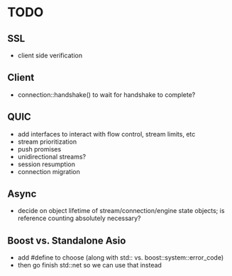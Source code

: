 # TODO

## SSL

* client side verification

## Client

* connection::handshake() to wait for handshake to complete?

## QUIC

* add interfaces to interact with flow control, stream limits, etc
* stream prioritization
* push promises
* unidirectional streams?
* session resumption
* connection migration

## Async

* decide on object lifetime of stream/connection/engine state objects; is reference counting absolutely necessary?

## Boost vs. Standalone Asio

* add #define to choose (along with std:: vs. boost::system::error_code)
* then go finish std::net so we can use that instead
